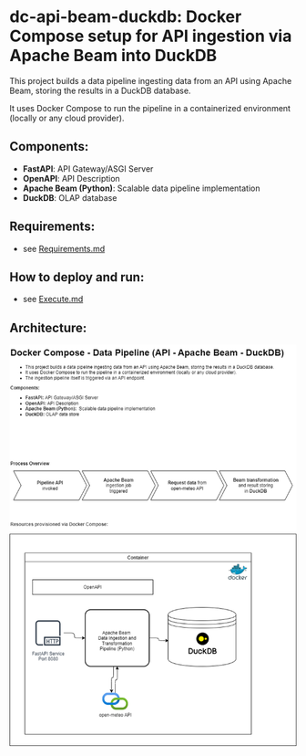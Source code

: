 # dc-api-beam-duckdb: Docker Compose setup for API ingestion via Apache Beam into DuckDB  

This project builds a data pipeline ingesting data from an API using Apache Beam, storing the results in a DuckDB database.

It uses Docker Compose to run the pipeline in a containerized environment (locally or any cloud provider).
  
## Components:  
- **FastAPI**: API Gateway/ASGI Server
- **OpenAPI**: API Description
- **Apache Beam (Python)**:  Scalable data pipeline implementation
- **DuckDB**: OLAP database


## Requirements:  
 - see [Requirements.md](REQUIREMENTS.md)


## How to deploy and run:  
 - see [Execute.md](EXECUTE.md)

  
## Architecture:  
![image](ARCHITECTURE.png)
